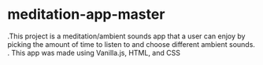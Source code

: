 # meditation-app-master

.This project is a meditation/ambient sounds app that a user can enjoy by picking the amount of time to listen to and choose different ambient sounds.
. This app was made using Vanilla.js, HTML, and CSS
 
